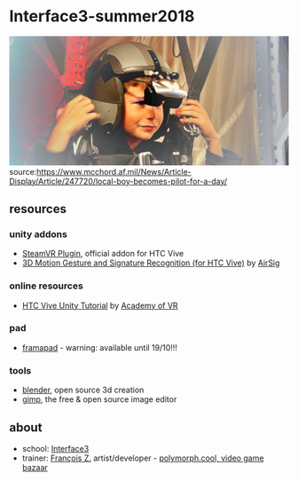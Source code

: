 # Interface3-summer2018

![Local boy becomes ‘Pilot for a Day’](banner.png) source:https://www.mcchord.af.mil/News/Article-Display/Article/247720/local-boy-becomes-pilot-for-a-day/

## resources

### unity addons
+ [SteamVR Plugin](https://assetstore.unity.com/packages/templates/systems/steamvr-plugin-32647), official addon for HTC Vive
+ [3D Motion Gesture and Signature Recognition (for HTC Vive)](https://assetstore.unity.com/packages/tools/input-management/3d-motion-gesture-and-signature-recognition-for-htc-vive-95144) by [AirSig](https://assetstore.unity.com/publishers/28764)

### online resources
+ [HTC Vive Unity Tutorial](http://academyofvr.com/intro-vr-development-unity-htc-vive/) by [Academy of VR](http://academyofvr.com)

### pad
+ [framapad](https://bimestriel.framapad.org/p/interface3-summer2018) - warning: available until 19/10!!!

### tools

+ [blender](https://www.blender.org/), open source 3d creation
+ [gimp](https://www.gimp.org/), the free & open source image editor

## about

+ school: [Interface3](http://www.interface3.be/en/interface3)
+ trainer: [François Z.](http://frankiezafe.org) artist/developer - [polymorph.cool, video game bazaar](http://polymorph.cool)
